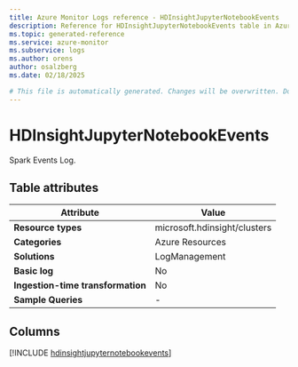 ```yaml
---
title: Azure Monitor Logs reference - HDInsightJupyterNotebookEvents
description: Reference for HDInsightJupyterNotebookEvents table in Azure Monitor Logs.
ms.topic: generated-reference
ms.service: azure-monitor
ms.subservice: logs
ms.author: orens
author: osalzberg
ms.date: 02/18/2025

# This file is automatically generated. Changes will be overwritten. Do not change this file directly.
---
```


# HDInsightJupyterNotebookEvents

Spark Events Log.


## Table attributes

|Attribute|Value|
|---|---|
|**Resource types**|microsoft.hdinsight/clusters|
|**Categories**|Azure Resources|
|**Solutions**| LogManagement|
|**Basic log**|No|
|**Ingestion-time transformation**|No|
|**Sample Queries**|-|



## Columns
  
[!INCLUDE [hdinsightjupyternotebookevents](~/reusable-content/ce-skilling/azure/includes/azure-monitor/reference/tables/hdinsightjupyternotebookevents-include.md)]
